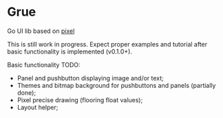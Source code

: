 # Grue

Go UI lib based on [pixel](https://github.com/faiface/pixel)

This is still work in progress. Expect proper examples and tutorial
after basic functionality is implemented (v0.1.0+).

Basic functionality TODO:

- Panel and pushbutton displaying image and/or text;
- Themes and bitmap background for pushbuttons and panels (partially done);
- Pixel precise drawing (flooring float values);
- Layout helper;
